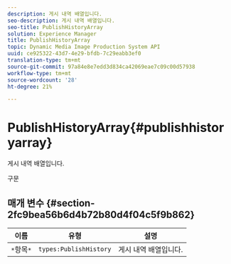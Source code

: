 ```yaml
---
description: 게시 내역 배열입니다.
seo-description: 게시 내역 배열입니다.
seo-title: PublishHistoryArray
solution: Experience Manager
title: PublishHistoryArray
topic: Dynamic Media Image Production System API
uuid: ce925322-43d7-4e29-bfdb-7c29eabb3ef0
translation-type: tm+mt
source-git-commit: 97a84e8e7edd3d834ca42069eae7c09c00d57938
workflow-type: tm+mt
source-wordcount: '28'
ht-degree: 21%

---
```



# PublishHistoryArray{#publishhistoryarray}

게시 내역 배열입니다.

구문

## 매개 변수 {#section-2fc9bea56b6d4b72b80d4f04c5f9b862}

| 이름 | 유형 | 설명 |
|---|---|---|
| `*`항목`*` | `types:PublishHistory` | 게시 내역 배열입니다. |

